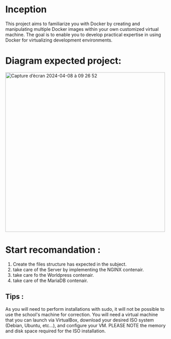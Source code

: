 # Inception
This project aims to familiarize you with Docker by creating and manipulating multiple Docker images within your own customized virtual machine. The goal is to enable you to develop practical expertise in using Docker for virtualizing development environments.

# Diagram expected project:
<img width="497" alt="Capture d’écran 2024-04-08 à 09 26 52" src="https://github.com/Arcadiastyx/Inception/assets/72890174/6d11a1da-aa2f-47b9-940d-530d322ea484">

# Start recomandation : 
1. Create the files structure has expected in the subject.
2. take care of the Server by implementing the NGINX contenair.
3. take care fo the Worldpress contenair.
4. take care of the MariaDB contenair. 

## Tips : 
As you will need to perform installations with sudo, it will not be possible to use the school's machine for correction. You will need a virtual machine that you can launch via VirtualBox, download your desired ISO system (Debian, Ubuntu, etc...), and configure your VM. PLEASE NOTE the memory and disk space required for the ISO installation.
